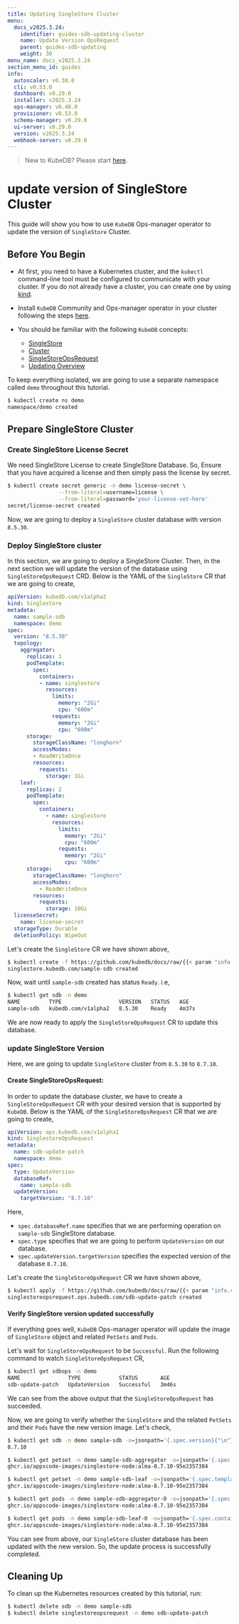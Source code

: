 ```yaml
---
title: Updating SingleStore Cluster
menu:
  docs_v2025.3.24:
    identifier: guides-sdb-updating-cluster
    name: Update Version OpsRequest
    parent: guides-sdb-updating
    weight: 30
menu_name: docs_v2025.3.24
section_menu_id: guides
info:
  autoscaler: v0.38.0
  cli: v0.53.0
  dashboard: v0.29.0
  installer: v2025.3.24
  ops-manager: v0.40.0
  provisioner: v0.53.0
  schema-manager: v0.29.0
  ui-server: v0.29.0
  version: v2025.3.24
  webhook-server: v0.29.0
---
```


> New to KubeDB? Please start [here](/docs/v2025.3.24/README).

# update version of SingleStore Cluster

This guide will show you how to use `KubeDB` Ops-manager operator to update the version of `SingleStore` Cluster.

## Before You Begin

- At first, you need to have a Kubernetes cluster, and the `kubectl` command-line tool must be configured to communicate with your cluster. If you do not already have a cluster, you can create one by using [kind](https://kind.sigs.k8s.io/docs/user/quick-start/).

- Install `KubeDB` Community and Ops-manager operator in your cluster following the steps [here](/docs/v2025.3.24/setup/README).

- You should be familiar with the following `KubeDB` concepts:
  - [SingleStore](/docs/v2025.3.24/guides/singlestore/concepts/singlestore)
  - [Cluster](/docs/v2025.3.24/guides/singlestore/clustering/overview/)
  - [SingleStoreOpsRequest](/docs/v2025.3.24/guides/singlestore/concepts/opsrequest)
  - [Updating Overview](/docs/v2025.3.24/guides/singlestore/update-version/overview/)

To keep everything isolated, we are going to use a separate namespace called `demo` throughout this tutorial.

```bash
$ kubectl create ns demo
namespace/demo created
```

## Prepare SingleStore Cluster

### Create SingleStore License Secret

We need SingleStore License to create SingleStore Database. So, Ensure that you have acquired a license and then simply pass the license by secret.

```bash
$ kubectl create secret generic -n demo license-secret \
                --from-literal=username=license \
                --from-literal=password='your-license-set-here'
secret/license-secret created
```

Now, we are going to deploy a `SingleStore` cluster database with version `8.5.30`.

### Deploy SingleStore cluster

In this section, we are going to deploy a SingleStore Cluster. Then, in the next section we will update the version of the database using `SingleStoreOpsRequest` CRD. Below is the YAML of the `SingleStore` CR that we are going to create,

```yaml
apiVersion: kubedb.com/v1alpha2
kind: Singlestore
metadata:
  name: sample-sdb
  namespace: demo
spec:
  version: "8.5.30"
  topology:
    aggregator:
      replicas: 1
      podTemplate:
        spec:
          containers:
          - name: singlestore
            resources:
              limits:
                memory: "2Gi"
                cpu: "600m"
              requests:
                memory: "2Gi"
                cpu: "600m"
      storage:
        storageClassName: "longhorn"
        accessModes:
        - ReadWriteOnce
        resources:
          requests:
            storage: 1Gi
    leaf:
      replicas: 2
      podTemplate:
        spec:
          containers:
            - name: singlestore
              resources:
                limits:
                  memory: "2Gi"
                  cpu: "600m"
                requests:
                  memory: "2Gi"
                  cpu: "600m"                      
      storage:
        storageClassName: "longhorn"
        accessModes:
          - ReadWriteOnce
        resources:
          requests:
            storage: 10Gi
  licenseSecret:
    name: license-secret
  storageType: Durable
  deletionPolicy: WipeOut

```

Let's create the `SingleStore` CR we have shown above,

```bash
$ kubectl create -f https://github.com/kubedb/docs/raw/{{< param "info.version" >}}/docs/guides/singlestore/update-version/cluster/examples/sample-sdb.yaml
singlestore.kubedb.com/sample-sdb created
```

Now, wait until `sample-sdb` created has status `Ready`. i.e,

```bash
$ kubectl get sdb -n demo
NAME         TYPE                  VERSION   STATUS   AGE
sample-sdb   kubedb.com/v1alpha2   8.5.30    Ready    4m37s
```

We are now ready to apply the `SingleStoreOpsRequest` CR to update this database.

### update SingleStore Version

Here, we are going to update `SingleStore` cluster from `8.5.30` to `8.7.10`.

#### Create SingleStoreOpsRequest:

In order to update the database cluster, we have to create a `SingleStoreOpsRequest` CR with your desired version that is supported by `KubeDB`. Below is the YAML of the `SingleStoreOpsRequest` CR that we are going to create,

```yaml
apiVersion: ops.kubedb.com/v1alpha1
kind: SinglestoreOpsRequest
metadata:
  name: sdb-update-patch
  namespace: demo
spec:
  type: UpdateVersion
  databaseRef:
    name: sample-sdb
  updateVersion:
    targetVersion: "8.7.10"
```

Here,

- `spec.databaseRef.name` specifies that we are performing operation on `sample-sdb` SingleStore database.
- `spec.type` specifies that we are going to perform `UpdateVersion` on our database.
- `spec.updateVersion.targetVersion` specifies the expected version of the database `8.7.10`.

Let's create the `SingleStoreOpsRequest` CR we have shown above,

```bash
$ kubectl apply -f https://github.com/kubedb/docs/raw/{{< param "info.version" >}}/docs/guides/singlestore/update-version/cluster/examples/sdbops-update.yaml
singlestoreopsrequest.ops.kubedb.com/sdb-update-patch created
```

#### Verify SingleStore version updated successfully 

If everything goes well, `KubeDB` Ops-manager operator will update the image of `SingleStore` object and related `PetSets` and `Pods`.

Let's wait for `SingleStoreOpsRequest` to be `Successful`.  Run the following command to watch `SingleStoreOpsRequest` CR,

```bash
$ kubectl get sdbops -n demo 
NAME               TYPE            STATUS       AGE
sdb-update-patch   UpdateVersion   Successful   3m46s
```

We can see from the above output that the `SingleStoreOpsRequest` has succeeded.

Now, we are going to verify whether the `SingleStore` and the related `PetSets` and their `Pods` have the new version image. Let's check,

```bash
$ kubectl get sdb -n demo sample-sdb -o=jsonpath='{.spec.version}{"\n"}'
8.7.10

$ kubectl get petset -n demo sample-sdb-aggregator -o=jsonpath='{.spec.template.spec.containers[0].image}{"\n"}'
ghcr.io/appscode-images/singlestore-node:alma-8.7.10-95e2357384

$ kubectl get petset -n demo sample-sdb-leaf -o=jsonpath='{.spec.template.spec.containers[0].image}{"\n"}'
ghcr.io/appscode-images/singlestore-node:alma-8.7.10-95e2357384

$ kubectl get pods -n demo sample-sdb-aggregator-0 -o=jsonpath='{.spec.containers[0].image}{"\n"}'
ghcr.io/appscode-images/singlestore-node:alma-8.7.10-95e2357384

$ kubectl get pods -n demo sample-sdb-leaf-0 -o=jsonpath='{.spec.containers[0].image}{"\n"}'
ghcr.io/appscode-images/singlestore-node:alma-8.7.10-95e2357384
```

You can see from above, our `SingleStore` cluster database has been updated with the new version. So, the update process is successfully completed.

## Cleaning Up

To clean up the Kubernetes resources created by this tutorial, run:

```bash
$ kubectl delete sdb -n demo sample-sdb
$ kubectl delete singlestoreopsrequest -n demo sdb-update-patch 
```